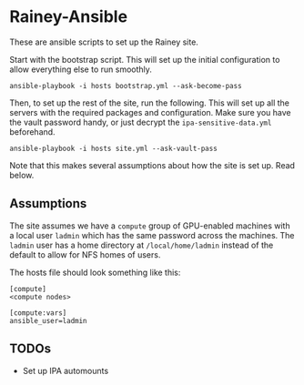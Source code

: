 # Rainey-Ansible

These are ansible scripts to set up the Rainey site.

Start with the bootstrap script. This will set up the initial configuration to allow everything else to run smoothly.

    ansible-playbook -i hosts bootstrap.yml --ask-become-pass

Then, to set up the rest of the site, run the following. This will set up all the servers with the required packages and configuration. Make sure you have the vault password handy, or just decrypt the `ipa-sensitive-data.yml` beforehand.

    ansible-playbook -i hosts site.yml --ask-vault-pass

Note that this makes several assumptions about how the site is set up. Read below.

## Assumptions

The site assumes we have a `compute` group of GPU-enabled machines with a local user `ladmin` which has the same password across the machines. The `ladmin` user has a home directory at `/local/home/ladmin` instead of the default to allow for NFS homes of users.

The hosts file should look something like this:

    [compute]
    <compute nodes>

    [compute:vars]
    ansible_user=ladmin


## TODOs
- Set up IPA automounts